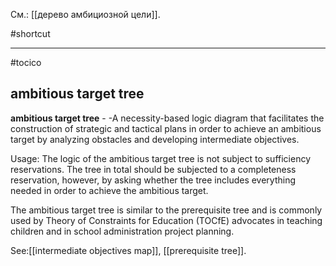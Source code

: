 См.: [[дерево амбициозной цели]].

#shortcut




<hr/>

#tocico

## ambitious target tree

<b>ambitious target tree</b> - -A necessity-based logic diagram that facilitates the construction of  strategic and tactical plans in order to achieve an ambitious target by analyzing obstacles and developing intermediate objectives.


Usage: The logic of the ambitious target tree is not subject to sufficiency reservations.  The tree in total should be subjected to a completeness reservation, however, by asking whether the tree includes everything needed in order to achieve the ambitious target.

 
The ambitious target tree is similar to the prerequisite tree and is commonly used by Theory of 
Constraints for Education (TOCfE) advocates in teaching children and in school administration project planning. 



See:[[intermediate objectives map]], [[prerequisite tree]].
